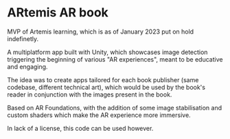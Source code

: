 # ARtemis AR book
MVP of Artemis learning, which is as of January 2023 put on hold indefinetly. 

A multiplatform app built with Unity, which showcases image detection triggering the beginning of various "AR experiences", meant to be educative and engaging. 

The idea was to create apps tailored for each book publisher (same codebase, different technical art), which would be used by the book's reader in conjunction with the images present in the book.


Based on AR Foundations, with the addition of some image stabilisation and custom shaders which make the AR experience more immersive. 


In lack of a license, this code can be used however. 
